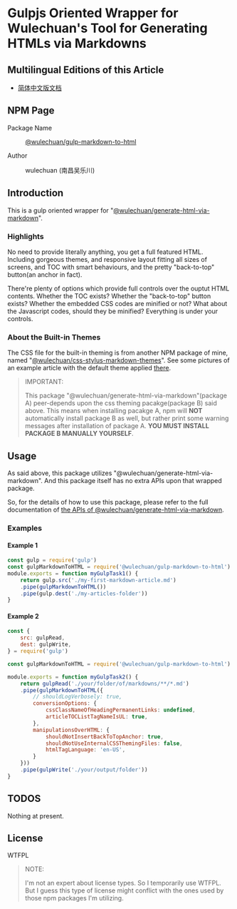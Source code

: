 # Gulpjs Oriented Wrapper for Wulechuan's Tool for Generating HTMLs via Markdowns

## Multilingual Editions of this Article

- [简体中文版文档](./ReadMe.zh-hans-CN.md)




## NPM Page

<dl>
<dt>Package Name</dt>
<dd>

[@wulechuan/gulp-markdown-to-html](https://www.npmjs.com/package/@wulechuan/gulp-markdown-to-html)

</dd>
<dt>Author</dt>
<dd><p>wulechuan (南昌吴乐川)</p></dd>
</dl>




## Introduction

This is a gulp oriented wrapper for "[@wulechuan/generate-html-via-markdown](https://www.npmjs.com/package/@wulechuan/generate-html-via-markdown)".


### Highlights

No need to provide literally anything, you get a full featured HTML. Including gorgeous themes, and responsive layout fitting all sizes of screens, and TOC with smart behaviours, and the pretty "back-to-top" button(an anchor in fact).

There're plenty of options which provide full controls over the ouptut HTML contents. Whether the TOC exists? Whether the "back-to-top" button exists? Whether the embedded CSS codes are minified or not? What about the Javascript codes, should they be minified? Everything is under your controls.

### About the Built-in Themes

The CSS file for the built-in theming is from another NPM package of mine, named "[@wulechuan/css-stylus-markdown-themes](https://www.npmjs.com/package/@wulechuan/css-stylus-markdown-themes)". See some pictures of an example article with the default theme applied [there](https://github.com/wulechuan/wulechuan-css-stylus-themes-for-htmls-via-markdowns/blob/master/docs/refs/en-US/application-examples.md).


> IMPORTANT:
>
> This package "@wulechuan/generate-html-via-markdown"(package A) peer-depends upon the css theming pacakge(package B) said above.
> This means when installing pacakge A, npm will **NOT** automatically install package B as well, but rather print some warning messages after installation of package A. **YOU MUST INSTALL PACKAGE B MANUALLY YOURSELF**.


## Usage

As said above, this package utilizes "@wulechuan/generate-html-via-markdown". And this package itself has no extra APIs upon that wrapped package.

So, for the details of how to use this package, please refer to the full documentation of [the APIs of @wulechuan/generate-html-via-markdown](https://www.npmjs.com/package/@wulechuan/generate-html-via-markdown#api).


### Examples

#### Example 1

```js
const gulp = require('gulp')
const gulpMarkdownToHTML = require('@wulechuan/gulp-markdown-to-html')
module.exports = function myGulpTask1() {
    return gulp.src('./my-first-markdown-article.md')
    .pipe(gulpMarkdownToHTML())
    .pipe(gulp.dest('./my-articles-folder'))
}
```


#### Example 2

```js
const {
    src: gulpRead,
    dest: gulpWrite,
} = require('gulp')

const gulpMarkdownToHTML = require('@wulechuan/gulp-markdown-to-html')

module.exports = function myGulpTask2() {
    return gulpRead('./your/folder/of/markdowns/**/*.md')
    .pipe(gulpMarkdownToHTML({
        // shouldLogVerbosely: true,
        conversionOptions: {
            cssClassNameOfHeadingPermanentLinks: undefined,
            articleTOCListTagNameIsUL: true,
        },
        manipulationsOverHTML: {
            shouldNotInsertBackToTopAnchor: true,
            shouldNotUseInternalCSSThemingFiles: false,
            htmlTagLanguage: 'en-US',
        }
    }))
    .pipe(gulpWrite('./your/output/folder'))
}
```






## TODOS

Nothing at present.



## License

WTFPL

> NOTE:
>
> I'm not an expert about license types. So I temporarily use WTFPL. But I guess this type of license might conflict with the ones used by those npm packages I'm utilizing.
